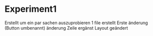 # Experiment1
Erstellt um ein par sachen auszuprobieren
1 file erstellt
Erste änderung (Button umbenannt)
änderung Zeile ergänst
Layout geändert